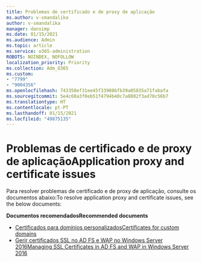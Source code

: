 ```yaml
---
title: Problemas de certificado e de proxy de aplicação
ms.author: v-smandalika
author: v-smandalika
manager: dansimp
ms.date: 01/15/2021
ms.audience: Admin
ms.topic: article
ms.service: o365-administration
ROBOTS: NOINDEX, NOFOLLOW
localization_priority: Priority
ms.collection: Adm_O365
ms.custom:
- "7799"
- "9004356"
ms.openlocfilehash: 743350ef31ee45f339086fb39a05835a71fabafa
ms.sourcegitcommit: 5e4c60a3f0eb51f4794b40c7a8802f3ad70c56b7
ms.translationtype: HT
ms.contentlocale: pt-PT
ms.lasthandoff: 01/15/2021
ms.locfileid: "49875135"
---
```

# <a name="application-proxy-and-certificate-issues"></a><span data-ttu-id="5f860-102">Problemas de certificado e de proxy de aplicação</span><span class="sxs-lookup"><span data-stu-id="5f860-102">Application proxy and certificate issues</span></span>

<span data-ttu-id="5f860-103">Para resolver problemas de certificado e de proxy de aplicação, consulte os documentos abaixo:</span><span class="sxs-lookup"><span data-stu-id="5f860-103">To resolve application proxy and certificate issues, see the below documents:</span></span>

<span data-ttu-id="5f860-104">**Documentos recomendados**</span><span class="sxs-lookup"><span data-stu-id="5f860-104">**Recommended documents**</span></span>

- [<span data-ttu-id="5f860-105">Certificados para domínios personalizados</span><span class="sxs-lookup"><span data-stu-id="5f860-105">Certificates for custom domains</span></span>](https://docs.microsoft.com/azure/active-directory/manage-apps/application-proxy-configure-custom-domain#certificates-for-custom-domains)
- [<span data-ttu-id="5f860-106">Gerir certificados SSL no AD FS e WAP no Windows Server 2016</span><span class="sxs-lookup"><span data-stu-id="5f860-106">Managing SSL Certificates in AD FS and WAP in Windows Server 2016</span></span>](https://docs.microsoft.com/windows-server/identity/ad-fs/operations/manage-ssl-certificates-ad-fs-wap)


